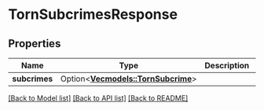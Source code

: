 # TornSubcrimesResponse

## Properties

Name | Type | Description | Notes
------------ | ------------- | ------------- | -------------
**subcrimes** | Option<[**Vec<models::TornSubcrime>**](TornSubcrime.md)> |  | [optional]

[[Back to Model list]](../README.md#documentation-for-models) [[Back to API list]](../README.md#documentation-for-api-endpoints) [[Back to README]](../README.md)


